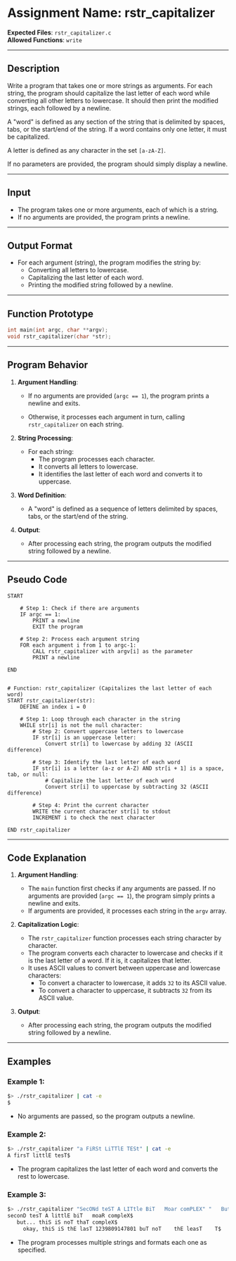 # **Assignment Name**: rstr_capitalizer

**Expected Files**: `rstr_capitalizer.c`  
**Allowed Functions**: `write`

---

## **Description**

Write a program that takes one or more strings as arguments. For each string, the program should capitalize the last letter of each word while converting all other letters to lowercase. It should then print the modified strings, each followed by a newline.

A "word" is defined as any section of the string that is delimited by spaces, tabs, or the start/end of the string. If a word contains only one letter, it must be capitalized.

A letter is defined as any character in the set `[a-zA-Z]`.

If no parameters are provided, the program should simply display a newline.

---

## **Input**

- The program takes one or more arguments, each of which is a string.  
- If no arguments are provided, the program prints a newline.

---

## **Output Format**

- For each argument (string), the program modifies the string by:
  - Converting all letters to lowercase.
  - Capitalizing the last letter of each word.
  - Printing the modified string followed by a newline.

---

## **Function Prototype**

```c
int main(int argc, char **argv);
void rstr_capitalizer(char *str);
```

---

## **Program Behavior**

1. **Argument Handling**:
   - If no arguments are provided (`argc == 1`), the program prints a newline and exits.
   
   - Otherwise, it processes each argument in turn, calling `rstr_capitalizer` on each string.
   
2. **String Processing**:
   - For each string:
     - The program processes each character.
     - It converts all letters to lowercase.
     - It identifies the last letter of each word and converts it to uppercase.
   
3. **Word Definition**:
   - A "word" is defined as a sequence of letters delimited by spaces, tabs, or the start/end of the string.
   
4. **Output**:
   - After processing each string, the program outputs the modified string followed by a newline.

---

## **Pseudo Code**

```plaintext
START

    # Step 1: Check if there are arguments
    IF argc == 1:
        PRINT a newline
        EXIT the program

    # Step 2: Process each argument string
    FOR each argument i from 1 to argc-1:
        CALL rstr_capitalizer with argv[i] as the parameter
        PRINT a newline

END


# Function: rstr_capitalizer (Capitalizes the last letter of each word)
START rstr_capitalizer(str):
    DEFINE an index i = 0

    # Step 1: Loop through each character in the string
    WHILE str[i] is not the null character:
        # Step 2: Convert uppercase letters to lowercase
        IF str[i] is an uppercase letter:
            Convert str[i] to lowercase by adding 32 (ASCII difference)
        
        # Step 3: Identify the last letter of each word
        IF str[i] is a letter (a-z or A-Z) AND str[i + 1] is a space, tab, or null:
            # Capitalize the last letter of each word
            Convert str[i] to uppercase by subtracting 32 (ASCII difference)
        
        # Step 4: Print the current character
        WRITE the current character str[i] to stdout
        INCREMENT i to check the next character
    
END rstr_capitalizer
```

---

## **Code Explanation**

1. **Argument Handling**:
   - The `main` function first checks if any arguments are passed. If no arguments are provided (`argc == 1`), the program simply prints a newline and exits.
   - If arguments are provided, it processes each string in the `argv` array.

2. **Capitalization Logic**:
   - The `rstr_capitalizer` function processes each string character by character.
   - The program converts each character to lowercase and checks if it is the last letter of a word. If it is, it capitalizes that letter.
   - It uses ASCII values to convert between uppercase and lowercase characters:
     - To convert a character to lowercase, it adds `32` to its ASCII value.
     - To convert a character to uppercase, it subtracts `32` from its ASCII value.
   
3. **Output**:
   - After processing each string, the program outputs the modified string followed by a newline.

---

## **Examples**

### Example 1:

```bash
$> ./rstr_capitalizer | cat -e
$
```

- No arguments are passed, so the program outputs a newline.

### Example 2:

```bash
$> ./rstr_capitalizer "a FiRSt LiTTlE TESt" | cat -e
A firsT littlE tesT$
```

- The program capitalizes the last letter of each word and converts the rest to lowercase.

### Example 3:

```bash
$> ./rstr_capitalizer "SecONd teST A LITtle BiT   Moar comPLEX" "   But... This iS not THAT COMPLEX" "     Okay, this is the last 1239809147801 but not    the least    t" | cat -e
seconD tesT A littlE biT   moaR compleX$
   but... thiS iS noT thaT compleX$
     okay, thiS iS thE lasT 1239809147801 buT noT    thE leasT    T$
```

- The program processes multiple strings and formats each one as specified.
